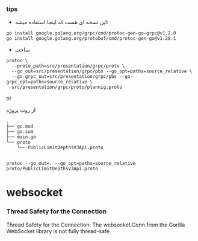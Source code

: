 ###  tips

+ این نسخه ای هست که اینجا استفاده میشه:

```
go install google.golang.org/grpc/cmd/protoc-gen-go-grpc@v1.2.0
go install google.golang.org/protobuf/cmd/protoc-gen-go@v1.28.1
```

+  ساخت

```
protoc \            
  --proto_path=src/presentation/grpc/proto \
  --go_out=src/presentation/grpc/pbs --go_opt=paths=source_relative \
  --go-grpc_out=src/presentation/grpc/pbs --go-grpc_opt=paths=source_relative \
  src/presentation/grpc/proto/plannig.proto
```

or

از روت پروژه


```
.
├── go.mod
├── go.sum
├── main.go
└── proto
    └── PublicLimitDepthsV3Api.proto


protoc --go_out=. --go_opt=paths=source_relative proto/PublicLimitDepthsV3Api.proto

```

# websocket

### Thread Safety for the Connection

Thread Safety for the Connection: The websocket.Conn from the Gorilla WebSocket library is not fully thread-safe